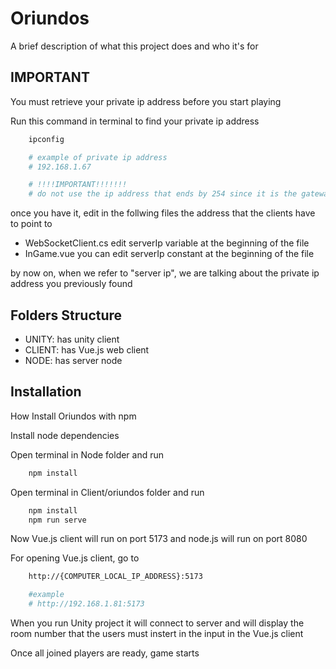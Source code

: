 
# Oriundos



A brief description of what this project does and who it's for


## IMPORTANT
You must retrieve your private ip address before you start playing

Run this command in terminal to find your private ip address
```bash
    ipconfig

    # example of private ip address
    # 192.168.1.67

    # !!!!IMPORTANT!!!!!!!
    # do not use the ip address that ends by 254 since it is the gateway and the game could not work 
```

once you have it, edit in the follwing files the address that the clients have to point to

 - WebSocketClient.cs edit serverIp variable at the beginning of the file
 - InGame.vue you can edit serverIp constant at the beginning of the file

by now on, when we refer to "server ip", we are talking about the private ip address you previously found

## Folders Structure

 - UNITY: has unity client
 - CLIENT: has Vue.js web client
 - NODE: has server node

## Installation

How Install Oriundos with npm


Install node dependencies


Open terminal in Node folder and run
```bash
    npm install
```

Open terminal in Client/oriundos folder and run

```bash
    npm install
    npm run serve
```

Now Vue.js client will run on port 5173 and node.js will run on port 8080

For opening Vue.js client, go to 
```bash
    http://{COMPUTER_LOCAL_IP_ADDRESS}:5173

    #example
    # http://192.168.1.81:5173
```

When you run Unity project it will connect to server and will display the room number that the users must instert in the input in the Vue.js client

Once all joined players are ready, game starts
